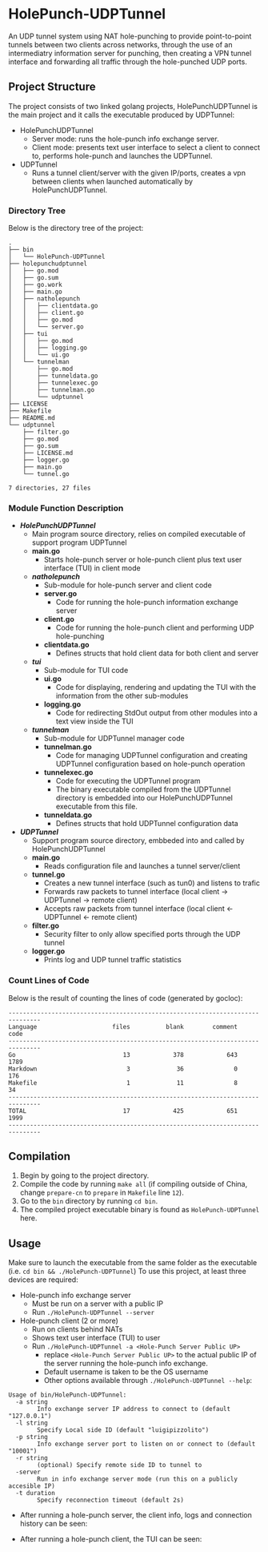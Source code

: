 # HolePunch-UDPTunnel

An UDP tunnel system using NAT hole-punching to provide point-to-point tunnels between two clients across networks, through the use of an intermediatry information server for punching, then creating a VPN tunnel interface and forwarding all traffic through the hole-punched UDP ports.

## Project Structure

The project consists of two linked golang projects, HolePunchUDPTunnel is the main project and it calls the executable produced by UDPTunnel:
- HolePunchUDPTunnel
    - Server mode: runs the hole-punch info exchange server.
    - Client mode: presents text user interface to select a client to connect to, performs hole-punch and launches the UDPTunnel.
- UDPTunnel
    - Runs a tunnel client/server with the given IP/ports, creates a vpn between clients when launched automatically by HolePunchUDPTunnel.

### Directory Tree
Below is the directory tree of the project:

```
.
├── bin
│   └── HolePunch-UDPTunnel
├── holepunchudptunnel
│   ├── go.mod
│   ├── go.sum
│   ├── go.work
│   ├── main.go
│   ├── natholepunch
│   │   ├── clientdata.go
│   │   ├── client.go
│   │   ├── go.mod
│   │   └── server.go
│   ├── tui
│   │   ├── go.mod
│   │   ├── logging.go
│   │   └── ui.go
│   └── tunnelman
│       ├── go.mod
│       ├── tunneldata.go
│       ├── tunnelexec.go
│       ├── tunnelman.go
│       └── udptunnel
├── LICENSE
├── Makefile
├── README.md
└── udptunnel
    ├── filter.go
    ├── go.mod
    ├── go.sum
    ├── LICENSE.md
    ├── logger.go
    ├── main.go
    └── tunnel.go

7 directories, 27 files
```

### Module Function Description
- ***HolePunchUDPTunnel***
    - Main program source directory, relies on compiled executable of support program UDPTunnel
    - **main.go**
        - Starts hole-punch server or hole-punch client plus text user interface (TUI) in client mode
    - ***natholepunch***
        - Sub-module for hole-punch server and client code
        - **server.go**
            - Code for running the hole-punch information exchange server
        - **client.go**
            - Code for running the hole-punch client and performing UDP hole-punching
        - **clientdata.go**
            - Defines structs that hold client data for both client and server
    - ***tui***
        - Sub-module for TUI code
        - **ui.go**
            - Code for displaying, rendering and updating the TUI with the information from the other sub-modules
        - **logging.go**
            - Code for redirecting StdOut output from other modules into a text view inside the TUI
    - ***tunnelman***
        - Sub-module for UDPTunnel manager code
        - **tunnelman.go**
            - Code for managing UDPTunnel configuration and creating UDPTunnel configuration based on hole-punch operation
        - **tunnelexec.go**
            - Code for executing the UDPTunnel program
            - The binary executable compiled from the UDPTunnel directory is embedded into our HolePunchUDPTunnel executable from this file.
        - **tunneldata.go**
            - Defines structs that hold UDPTunnel configuration data
- ***UDPTunnel***
    - Support program source directory, embbeded into and called by HolePunchUDPTunnel
    - **main.go**
        - Reads configuration file and launches a tunnel server/client
    - **tunnel.go**
        - Creates a new tunnel interface (such as tun0) and listens to trafic
        - Forwards raw packets to tunnel interface (local client -> UDPTunnel -> remote client)
        - Accepts raw packets from tunnel interface (local client <- UDPTunnel <- remote client)
    - **filter.go**
        - Security filter to only allow specified ports through the UDP tunnel
    - **logger.go**
        - Prints log and UDP tunnel traffic statistics

### Count Lines of Code

Below is the result of counting the lines of code (generated by gocloc):

```
-------------------------------------------------------------------------------
Language                     files          blank        comment           code
-------------------------------------------------------------------------------
Go                              13            378            643           1789
Markdown                         3             36              0            176
Makefile                         1             11              8             34
-------------------------------------------------------------------------------
TOTAL                           17            425            651           1999
-------------------------------------------------------------------------------
```

## Compilation

1. Begin by going to the project directory.
2. Compile the code by running `make all` (if compiling outside of China, change `prepare-cn` to `prepare` in `Makefile` line `12`).
3. Go to the `bin` directory by running `cd bin`.
4. The compiled project executable binary is found as `HolePunch-UDPTunnel` here.

## Usage

Make sure to launch the executable from the same folder as the executable (i.e. `cd bin && ./HolePunch-UDPTunnel`)
To use this project, at least three devices are required:
- Hole-punch info exchange server
    - Must be run on a server with a public IP
    - Run `./HolePunch-UDPTunnel --server`
- Hole-punch client (2 or more)
    - Run on clients behind NATs
    - Shows text user interface (TUI) to user
    - Run `./HolePunch-UDPTunnel -a <Hole-Punch Server Public UP>`
        - replace `<Hole-Punch Server Public UP>` to the actual public IP of the server running the hole-punch info exchange.
        - Default username is taken to be the OS username
        - Other options available through `./HolePunch-UDPTunnel --help`:
```
Usage of bin/HolePunch-UDPTunnel:
  -a string
        Info exchange server IP address to connect to (default "127.0.0.1")
  -l string
        Specify Local side ID (default "luigipizzolito")
  -p string
        Info exchange server port to listen on or connect to (default "10001")
  -r string
        (optional) Specify remote side ID to tunnel to
  -server
        Run in info exchange server mode (run this on a publicly accesible IP)
  -t duration
        Specify reconnection timeout (default 2s)
```

- After running a hole-punch server, the client info, logs and connection history can be seen:


- After running a hole-punch client, the TUI can be seen:

